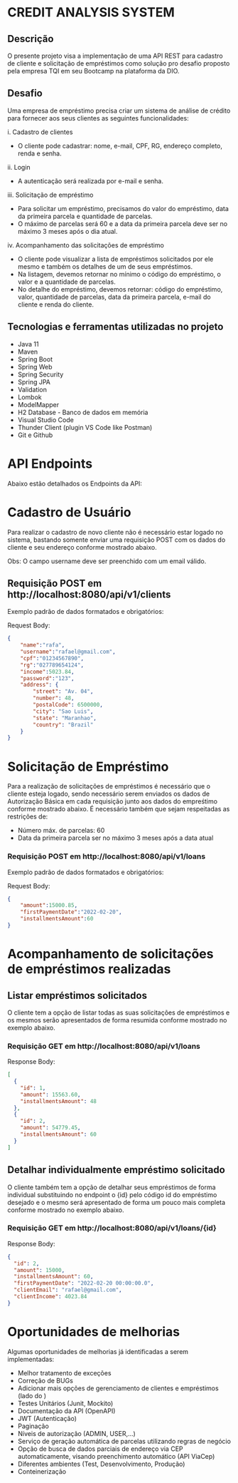 # CREDIT ANALYSIS SYSTEM 
## Descrição

O presente projeto visa a implementação de uma API REST para cadastro de cliente e solicitação de empréstimos como solução pro desafio proposto pela empresa TQI em seu Bootcamp na plataforma da DIO.


## Desafio
Uma empresa de empréstimo precisa criar um sistema de análise de crédito para fornecer aos seus clientes as seguintes funcionalidades:

 i. Cadastro de clientes

* O cliente pode cadastrar: nome, e-mail, CPF, RG, endereço completo, renda e senha.
  
 ii. Login

* A autenticação será realizada por e-mail e senha.
  
 iii. Solicitação de empréstimo

* Para solicitar um empréstimo, precisamos do valor do empréstimo, data da primeira parcela e quantidade de parcelas.
* O máximo de parcelas será 60 e a data da primeira parcela deve ser no máximo 3 meses após o dia atual.
  
 iv. Acompanhamento das solicitações de empréstimo

* O cliente pode visualizar a lista de empréstimos solicitados por ele mesmo e também os detalhes de um de seus empréstimos.
* Na listagem, devemos retornar no mínimo o código do empréstimo, o valor e a quantidade de parcelas.
* No detalhe do empréstimo, devemos retornar: código do empréstimo, valor, quantidade de parcelas, data da primeira parcela, e-mail do cliente e renda do cliente.

## Tecnologias e ferramentas utilizadas no projeto
- Java 11
- Maven
- Spring Boot
- Spring Web
- Spring Security
- Spring JPA
- Validation
- Lombok
- ModelMapper
- H2 Database - Banco de dados em memória
- Visual Studio Code
- Thunder Client (plugin VS Code like Postman)
- Git e Github
  
  
# API Endpoints
Abaixo estão detalhados os Endpoints da API:

# Cadastro de Usuário

Para realizar o cadastro de novo cliente não é necessário estar logado no sistema, bastando somente enviar uma requisição POST com os dados do cliente e seu endereço conforme mostrado abaixo.

Obs: O campo username deve ser preenchido com um email válido.

## Requisição POST em http://localhost:8080/api/v1/clients
  
Exemplo padrão de dados formatados e obrigatórios:

Request Body:
```json
{
    "name":"rafa",
    "username":"rafael@gmail.com",
    "cpf":"01234567890",
    "rg":"027789654124",
    "income":5023.84,
    "password":"123",
    "address": {        
        "street": "Av. 04",
        "number": 48,
        "postalCode": 6500000,
        "city": "Sao Luis",
        "state": "Maranhao",
        "country": "Brazil"
    }  
}
```
# Solicitação de Empréstimo

Para a realização de solicitações de empréstimos é necessário que o cliente esteja logado, sendo necessário serem enviados os dados de Autorização Básica em cada requisição junto aos dados do empreśtimo conforme mostrado abaixo. É necessário também que sejam respeitadas as restrições de:

- Número máx. de parcelas: 60
- Data da primeira parcela ser no máximo 3 meses após a data atual


### Requisição POST em http://localhost:8080/api/v1/loans
Exemplo padrão de dados formatados e obrigatórios:

Request Body:
```json
{ 
    "amount":15000.85,
    "firstPaymentDate":"2022-02-20",
    "installmentsAmount":60
}
```

# Acompanhamento de solicitações de empréstimos realizadas
## Listar empréstimos solicitados

O cliente tem a opção de listar todas as suas solicitações de empréstimos e os mesmos serão apresentados de forma resumida conforme mostrado no exemplo abaixo.
### Requisição GET em http://localhost:8080/api/v1/loans

Response Body:
```json
[
  {
    "id": 1,
    "amount": 15563.60,
    "installmentsAmount": 48
  },
  {
    "id": 2,
    "amount": 54779.45,
    "installmentsAmount": 60
  }
]
```

## Detalhar individualmente empréstimo solicitado 
O cliente também tem a opção de detalhar seus empréstimos de forma individual substituindo no endpoint o {id} pelo código id do empréstimo desejado e o mesmo será apresentado de forma um pouco mais completa conforme mostrado no exemplo abaixo.
### Requisição GET em http://localhost:8080/api/v1/loans/{id}

Response Body:
```json
{
  "id": 2,
  "amount": 15000,
  "installmentsAmount": 60,
  "firstPaymentDate": "2022-02-20 00:00:00.0",
  "clientEmail": "rafael@gmail.com",
  "clientIncome": 4023.84
}
```

# Oportunidades de melhorias 
Algumas oportunidades de melhorias já identificadas a serem implementadas:
- Melhor tratamento de exceções
- Correção de BUGs
- Adicionar mais opções de gerenciamento de clientes e empréstimos (lado do )
- Testes Unitários (Junit, Mockito)
- Documentação da API (OpenAPI)
- JWT (Autenticação)
- Paginação
- Níveis de autorização (ADMIN, USER,...)
- Serviço de geração automática de parcelas utilizando regras de negócio
- Opção de busca de dados parciais de endereço via CEP automaticamente, visando preenchimento automático (API ViaCep)
- Diferentes ambientes (Test, Desenvolvimento, Produção)
- Conteinerização
  